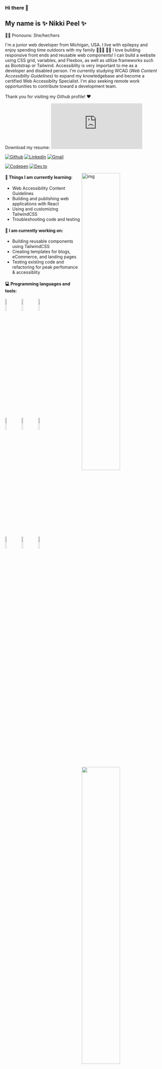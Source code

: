
<!--
**nikkipeel/nikkipeel** is a ✨ _special_ ✨ repository because its `README.md` (this file) appears on your GitHub profile.

Here are some ideas to get you started:

- 🔭 I’m currently working on ...
- 🌱 I’m currently learning ...
- 👯 I’m looking to collaborate on ...
- 🤔 I’m looking for help with ...
- 💬 Ask me about ...
- 📫 How to reach me: ...

- ⚡ Fun fact: ...
-->

### Hi there 👋 
## My name is ✨ Nikki Peel ✨

:rainbow_flag: Pronouns: She/her/hers

I'm a junior web developer from Michigan, USA. I live with epilepsy and enjoy spending time outdoors with my family :family_man_woman_boy:	:service_dog: I love building responsive front ends and reusable web components! I can build a website using CSS grid, variables, and Flexbox, as well as utilize frameworks such as Bootstrap or Tailwind. Accessiblity is very important to me as a developer and disabled person. I'm currently studying WCAG (*Web Content Accessiblity Guidelines*) to expand my knowledgebase and become a certified Web Accessiblity Specialist. I'm also seeking remote work opportunities to contribute toward a development team. <br> <br> Thank you for visiting my Github profile! 	:heart:

Download my resume: [![Resume](https://www.github.com/nikkipeel/img/resume.pdf)](https://www.github.com/nikkipeel/img/resume.pdf)
  
[![Github](https://img.shields.io/badge/-Github-000?style=flat&logo=Github&logoColor=white)](https://github.com/nikkipeel)
[![Linkedin](https://img.shields.io/badge/-LinkedIn-blue?style=flat&logo=Linkedin&logoColor=white)](https://www.linkedin.com/in/nikkipeel/)
[![Gmail](https://img.shields.io/badge/-Gmail-c14438?style=flat&logo=Gmail&logoColor=white)](mailto:nikkipeel.dev@gmail.com)

[![Codepen](https://img.shields.io/badge/-CodePen-000?style=flat&logo=Codepen&logoColor=white)](https://codepen.io/nikki-peel)
[![Dev.to](https://img.shields.io/badge/-DEV.to-000?style=flat&logo=Dev.to&logoColor=white)](https://dev.to/nikkipeel)

<img align="right" alt="img" src="https://www.github.com/nikkipeel/img/selfie.jpg" width="50%" height="auto" />


#### 🌱 Things I am currently learning: 
- Web Accessibility Content Guidelines
- Building and publishing web applications with React
- Using and customizing TailwindCSS
- Troubleshooting code and testing

#### 🔭 I am currently working on:
- Building reusable components using TailwindCSS
- Creating templates for blogs, eCommerce, and landing pages
- Testing existing code and refactoring for peak perfomance & accessiblity


#### :computer: Programming languages and tools: 
<p>
	<img width="50%" align="right" src="https://github-readme-stats.vercel.app/api?username=nikkipeel&show_icons=true&hide_border=true" />

<code><img width="10%" src="https://www.vectorlogo.zone/logos/w3_html5/w3_html5-ar21.svg"></code>
<code><img width="10%" src="https://www.vectorlogo.zone/logos/sass-lang/sass-lang-ar21.svg"></code>
<code><img width="10%" src="https://www.vectorlogo.zone/logos/getbootstrap/getbootstrap-ar21.svg"></code>
<br />
<code><img width="10%" src="https://www.vectorlogo.zone/logos/tailwindcss/tailwindcss-ar21.svg"></code>
<code><img width="10%" src="https://raw.githubusercontent.com/prplx/svg-logos/5585531d45d294869c4eaab4d7cf2e9c167710a9/svg/materialize.svg"></code>
<code><img width="10%" src="https://www.vectorlogo.zone/logos/reactjs/reactjs-ar21.svg"></code>
<br />
<code><img width="10%" src="https://www.vectorlogo.zone/logos/mongodb/mongodb-ar21.svg"></code>
<code><img width="10%" src="https://www.vectorlogo.zone/logos/expressjs/expressjs-ar21.svg"></code>
<code><img width="10%" src="https://www.vectorlogo.zone/logos/nodejs/nodejs-ar21.svg"></code>
</p>

